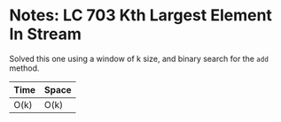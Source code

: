 # Notes: LC 703 Kth Largest Element In Stream

Solved this one using a window of k size, and binary search for the `add`
method.

| Time | Space |
| ---- | ----- |
| O(k) | O(k)  |
